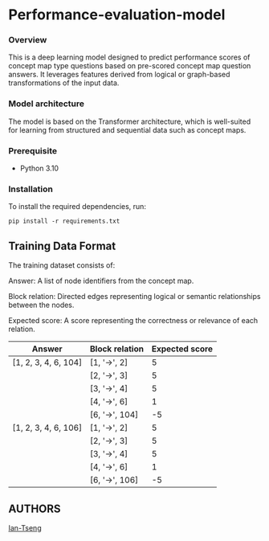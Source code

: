 # Performance-evaluation-model




### Overview 
This is a deep learning model designed to predict performance scores of concept map type questions based on pre-scored concept map question answers. It leverages features derived from logical or graph-based transformations of the input data.


### Model architecture
The model is based on the Transformer architecture, which is well-suited for learning from structured and sequential data such as concept maps.


### Prerequisite
- Python 3.10


### Installation
To install the required dependencies, run:
```
pip install -r requirements.txt
```


## Training Data Format
The training dataset consists of:

Answer: A list of node identifiers from the concept map.

Block relation: Directed edges representing logical or semantic relationships between the nodes.

Expected score: A score representing the correctness or relevance of each relation.

| Answer               | Block relation | Expected score |
|----------------------|----------------|----------------|
| [1, 2, 3, 4, 6, 104] | [1, '->', 2]   | 5              |
|                      | [2, '->', 3]   | 5              |
|                      | [3, '->', 4]   | 5              |
|                      | [4, '->', 6]   | 1              |
|                      | [6, '->', 104] | -5             |
| [1, 2, 3, 4, 6, 106] | [1, '->', 2]   | 5              |
|                      | [2, '->', 3]   | 5              |
|                      | [3, '->', 4]   | 5              |
|                      | [4, '->', 6]   | 1              |
|                      | [6, '->', 106] | -5             |

## AUTHORS
[Ian-Tseng](https://github.com/Ian-Tseng/)
